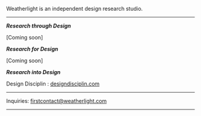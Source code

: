 Weatherlight is an independent design research studio.

---

***Research through Design***

\[Coming soon\]


***Research for Design***

\[Coming soon\]


***Research into Design***

Design Disciplin
: [designdisciplin.com](https://www.designdisciplin.com/)

---

Inquiries: [firstcontact@weatherlight.com](mailto:firstcontact@weatherlight.com)

---
